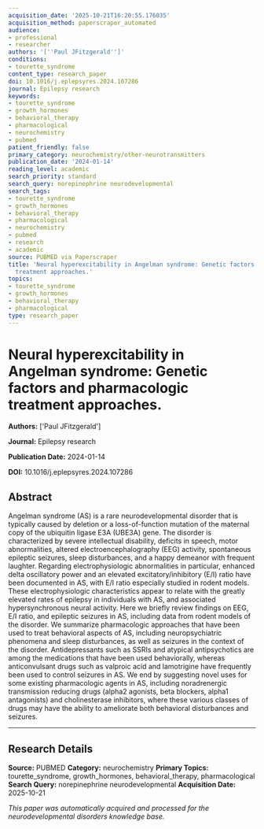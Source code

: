 ```yaml
---
acquisition_date: '2025-10-21T16:20:55.176035'
acquisition_method: paperscraper_automated
audience:
- professional
- researcher
authors: '[''Paul JFitzgerald'']'
conditions:
- tourette_syndrome
content_type: research_paper
doi: 10.1016/j.eplepsyres.2024.107286
journal: Epilepsy research
keywords:
- tourette_syndrome
- growth_hormones
- behavioral_therapy
- pharmacological
- neurochemistry
- pubmed
patient_friendly: false
primary_category: neurochemistry/other-neurotransmitters
publication_date: '2024-01-14'
reading_level: academic
search_priority: standard
search_query: norepinephrine neurodevelopmental
search_tags:
- tourette_syndrome
- growth_hormones
- behavioral_therapy
- pharmacological
- neurochemistry
- pubmed
- research
- academic
source: PUBMED via Paperscraper
title: 'Neural hyperexcitability in Angelman syndrome: Genetic factors and pharmacologic
  treatment approaches.'
topics:
- tourette_syndrome
- growth_hormones
- behavioral_therapy
- pharmacological
type: research_paper
---
```


# Neural hyperexcitability in Angelman syndrome: Genetic factors and pharmacologic treatment approaches.

**Authors:** ['Paul JFitzgerald']

**Journal:** Epilepsy research

**Publication Date:** 2024-01-14

**DOI:** 10.1016/j.eplepsyres.2024.107286

## Abstract

Angelman syndrome (AS) is a rare neurodevelopmental disorder that is typically caused by deletion or a loss-of-function mutation of the maternal copy of the ubiquitin ligase E3A (UBE3A) gene. The disorder is characterized by severe intellectual disability, deficits in speech, motor abnormalities, altered electroencephalography (EEG) activity, spontaneous epileptic seizures, sleep disturbances, and a happy demeanor with frequent laughter. Regarding electrophysiologic abnormalities in particular, enhanced delta oscillatory power and an elevated excitatory/inhibitory (E/I) ratio have been documented in AS, with E/I ratio especially studied in rodent models. These electrophysiologic characteristics appear to relate with the greatly elevated rates of epilepsy in individuals with AS, and associated hypersynchronous neural activity. Here we briefly review findings on EEG, E/I ratio, and epileptic seizures in AS, including data from rodent models of the disorder. We summarize pharmacologic approaches that have been used to treat behavioral aspects of AS, including neuropsychiatric phenomena and sleep disturbances, as well as seizures in the context of the disorder. Antidepressants such as SSRIs and atypical antipsychotics are among the medications that have been used behaviorally, whereas anticonvulsant drugs such as valproic acid and lamotrigine have frequently been used to control seizures in AS. We end by suggesting novel uses for some existing pharmacologic agents in AS, including noradrenergic transmission reducing drugs (alpha2 agonists, beta blockers, alpha1 antagonists) and cholinesterase inhibitors, where these various classes of drugs may have the ability to ameliorate both behavioral disturbances and seizures.

---

## Research Details

**Source:** PUBMED
**Category:** neurochemistry
**Primary Topics:** tourette_syndrome, growth_hormones, behavioral_therapy, pharmacological
**Search Query:** norepinephrine neurodevelopmental
**Acquisition Date:** 2025-10-21

*This paper was automatically acquired and processed for the neurodevelopmental disorders knowledge base.*
